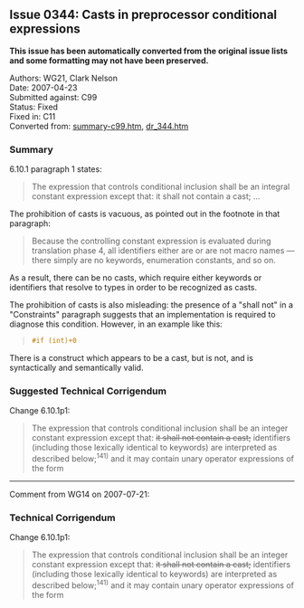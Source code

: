 ## Issue 0344: Casts in preprocessor conditional expressions

**This issue has been automatically converted from the original issue lists and some formatting may not have been preserved.**

Authors: WG21, Clark Nelson  
Date: 2007-04-23  
Submitted against: C99  
Status: Fixed  
Fixed in: C11  
Converted from: [summary-c99.htm](https://www.open-std.org/jtc1/sc22/wg14/www/docs/summary-c99.htm), [dr_344.htm](https://www.open-std.org/jtc1/sc22/wg14/www/docs/dr_344.htm)

### Summary

6.10.1 paragraph 1 states:

> The expression that controls conditional inclusion shall be an integral constant
> expression except that: it shall not contain a cast; ...

The prohibition of casts is vacuous, as pointed out in the footnote in that
paragraph:

> Because the controlling constant expression is evaluated during translation
> phase 4, all identifiers either are or are not macro names — there simply are no
> keywords, enumeration constants, and so on.

As a result, there can be no casts, which require either keywords or identifiers
that resolve to types in order to be recognized as casts.

The prohibition of casts is also misleading: the presence of a "shall not" in a
"Constraints" paragraph suggests that an implementation is required to diagnose
this condition. However, in an example like this:

> ```c
> #if (int)+0
> ```

There is a construct which appears to be a cast, but is not, and is
syntactically and semantically valid.

### Suggested Technical Corrigendum

Change 6.10.1p1:

> The expression that controls conditional inclusion shall be an integer constant
> expression except that: <del>it shall not contain a cast;</del> identifiers
> (including those lexically identical to keywords) are interpreted as described
> below;<sup>141\)</sup> and it may contain unary operator expressions of the form

---

Comment from WG14 on 2007-07-21:

### Technical Corrigendum

Change 6.10.1p1:

> The expression that controls conditional inclusion shall be an integer constant
> expression except that: <del>it shall not contain a cast;</del> identifiers
> (including those lexically identical to keywords) are interpreted as described
> below;<sup>141\)</sup> and it may contain unary operator expressions of the form
